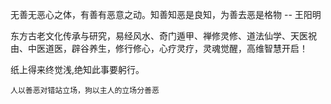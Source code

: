 无善无恶心之体，有善有恶意之动。知善知恶是良知，为善去恶是格物 -- 王阳明


东方古老文化传承与研究，易经风水、奇门遁甲、禅修灵修、道法仙学、天医祝由、中医道医，辟谷养生，修行修心，心疗灵疗，灵魂觉醒，高维智慧开启！


纸上得来终觉浅,绝知此事要躬行。

```
人以善恶对错站立场，狗以主人的立场分善恶
```
